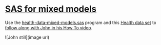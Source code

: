 # [SAS for mixed models](url)

Use the [health-data-mixed-models.sas](health-data-mixed-models.sas) program and this [Health data set](https://github.com/sascommunities/sas-howto-tutorials/blob/master/mixedmodels/Heath%20data.xlsx) to [follow along with John in his How To video](url).

![John still](image url)



